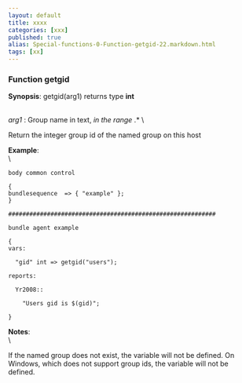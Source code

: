 ```yaml
---
layout: default
title: xxxx
categories: [xxx]
published: true
alias: Special-functions-0-Function-getgid-22.markdown.html
tags: [xx]
---
```


### Function getgid

**Synopsis**: getgid(arg1) returns type **int**

\
 *arg1* : Group name in text, *in the range* .\* \

Return the integer group id of the named group on this host

**Example**:\
 \

    body common control

    {
    bundlesequence  => { "example" };
    }

    ###########################################################

    bundle agent example

    {     
    vars:

      "gid" int => getgid("users");

    reports:

      Yr2008::

        "Users gid is $(gid)";

    }

**Notes**:\
 \

If the named group does not exist, the variable will not be defined. On
Windows, which does not support group ids, the variable will not be
defined.
